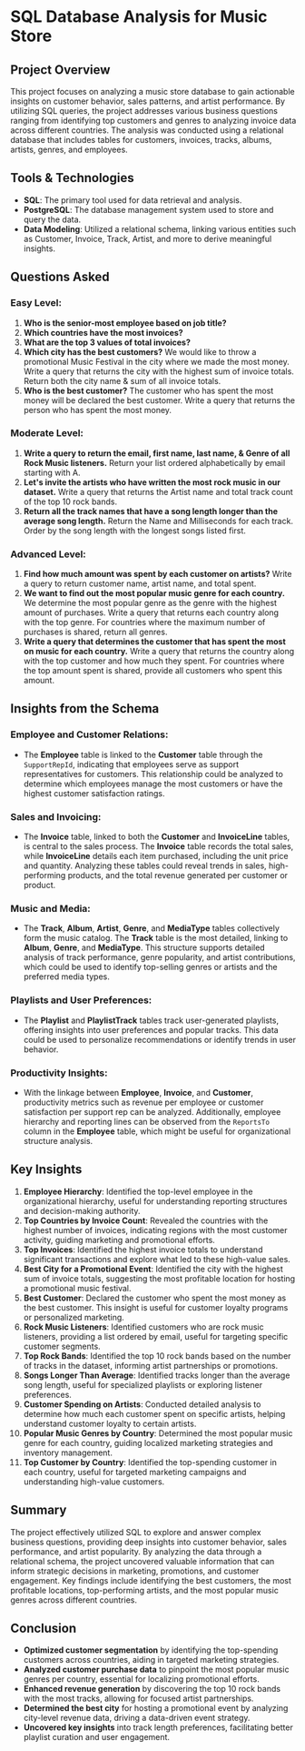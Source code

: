 # SQL Database Analysis for Music Store

## Project Overview
This project focuses on analyzing a music store database to gain actionable insights on customer behavior, sales patterns, and artist performance. By utilizing SQL queries, the project addresses various business questions ranging from identifying top customers and genres to analyzing invoice data across different countries. The analysis was conducted using a relational database that includes tables for customers, invoices, tracks, albums, artists, genres, and employees.

## Tools & Technologies
- **SQL**: The primary tool used for data retrieval and analysis.
- **PostgreSQL**: The database management system used to store and query the data.
- **Data Modeling**: Utilized a relational schema, linking various entities such as Customer, Invoice, Track, Artist, and more to derive meaningful insights.

## Questions Asked

### Easy Level:
1. **Who is the senior-most employee based on job title?**
2. **Which countries have the most invoices?**
3. **What are the top 3 values of total invoices?**
4. **Which city has the best customers?** We would like to throw a promotional Music Festival in the city where we made the most money. Write a query that returns the city with the highest sum of invoice totals. Return both the city name & sum of all invoice totals.
5. **Who is the best customer?** The customer who has spent the most money will be declared the best customer. Write a query that returns the person who has spent the most money.

### Moderate Level:
1. **Write a query to return the email, first name, last name, & Genre of all Rock Music listeners.** Return your list ordered alphabetically by email starting with A.
2. **Let's invite the artists who have written the most rock music in our dataset.** Write a query that returns the Artist name and total track count of the top 10 rock bands.
3. **Return all the track names that have a song length longer than the average song length.** Return the Name and Milliseconds for each track. Order by the song length with the longest songs listed first.

### Advanced Level:
1. **Find how much amount was spent by each customer on artists?** Write a query to return customer name, artist name, and total spent.
2. **We want to find out the most popular music genre for each country.** We determine the most popular genre as the genre with the highest amount of purchases. Write a query that returns each country along with the top genre. For countries where the maximum number of purchases is shared, return all genres.
3. **Write a query that determines the customer that has spent the most on music for each country.** Write a query that returns the country along with the top customer and how much they spent. For countries where the top amount spent is shared, provide all customers who spent this amount.

## Insights from the Schema

### Employee and Customer Relations:
- The **Employee** table is linked to the **Customer** table through the `SupportRepId`, indicating that employees serve as support representatives for customers. This relationship could be analyzed to determine which employees manage the most customers or have the highest customer satisfaction ratings.

### Sales and Invoicing:
- The **Invoice** table, linked to both the **Customer** and **InvoiceLine** tables, is central to the sales process. The **Invoice** table records the total sales, while **InvoiceLine** details each item purchased, including the unit price and quantity. Analyzing these tables could reveal trends in sales, high-performing products, and the total revenue generated per customer or product.

### Music and Media:
- The **Track**, **Album**, **Artist**, **Genre**, and **MediaType** tables collectively form the music catalog. The **Track** table is the most detailed, linking to **Album**, **Genre**, and **MediaType**. This structure supports detailed analysis of track performance, genre popularity, and artist contributions, which could be used to identify top-selling genres or artists and the preferred media types.

### Playlists and User Preferences:
- The **Playlist** and **PlaylistTrack** tables track user-generated playlists, offering insights into user preferences and popular tracks. This data could be used to personalize recommendations or identify trends in user behavior.

### Productivity Insights:
- With the linkage between **Employee**, **Invoice**, and **Customer**, productivity metrics such as revenue per employee or customer satisfaction per support rep can be analyzed. Additionally, employee hierarchy and reporting lines can be observed from the `ReportsTo` column in the **Employee** table, which might be useful for organizational structure analysis.

## Key Insights

1. **Employee Hierarchy**: Identified the top-level employee in the organizational hierarchy, useful for understanding reporting structures and decision-making authority.
2. **Top Countries by Invoice Count**: Revealed the countries with the highest number of invoices, indicating regions with the most customer activity, guiding marketing and promotional efforts.
3. **Top Invoices**: Identified the highest invoice totals to understand significant transactions and explore what led to these high-value sales.
4. **Best City for a Promotional Event**: Identified the city with the highest sum of invoice totals, suggesting the most profitable location for hosting a promotional music festival.
5. **Best Customer**: Declared the customer who spent the most money as the best customer. This insight is useful for customer loyalty programs or personalized marketing.
6. **Rock Music Listeners**: Identified customers who are rock music listeners, providing a list ordered by email, useful for targeting specific customer segments.
7. **Top Rock Bands**: Identified the top 10 rock bands based on the number of tracks in the dataset, informing artist partnerships or promotions.
8. **Songs Longer Than Average**: Identified tracks longer than the average song length, useful for specialized playlists or exploring listener preferences.
9. **Customer Spending on Artists**: Conducted detailed analysis to determine how much each customer spent on specific artists, helping understand customer loyalty to certain artists.
10. **Popular Music Genres by Country**: Determined the most popular music genre for each country, guiding localized marketing strategies and inventory management.
11. **Top Customer by Country**: Identified the top-spending customer in each country, useful for targeted marketing campaigns and understanding high-value customers.

## Summary
The project effectively utilized SQL to explore and answer complex business questions, providing deep insights into customer behavior, sales performance, and artist popularity. By analyzing the data through a relational schema, the project uncovered valuable information that can inform strategic decisions in marketing, promotions, and customer engagement. Key findings include identifying the best customers, the most profitable locations, top-performing artists, and the most popular music genres across different countries.

## Conclusion
- **Optimized customer segmentation** by identifying the top-spending customers across countries, aiding in targeted marketing strategies.
- **Analyzed customer purchase data** to pinpoint the most popular music genres per country, essential for localizing promotional efforts.
- **Enhanced revenue generation** by discovering the top 10 rock bands with the most tracks, allowing for focused artist partnerships.
- **Determined the best city** for hosting a promotional event by analyzing city-level revenue data, driving a data-driven event strategy.
- **Uncovered key insights** into track length preferences, facilitating better playlist curation and user engagement.

